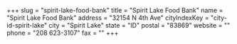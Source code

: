 +++
slug = "spirit-lake-food-bank"
title = "Spirit Lake Food Bank"
name = "Spirit Lake Food Bank"
address = "32154 N 4th Ave"
cityIndexKey = "city-id-spirit-lake"
city = "Spirit Lake"
state = "ID"
postal = "83869"
website = ""
phone = "208 623-3107"
fax = ""
+++
